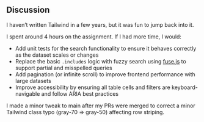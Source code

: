 ## Discussion

I haven’t written Tailwind in a few years, but it was fun to jump back into it.

I spent around 4 hours on the assignment. If I had more time, I would:

- Add unit tests for the search functionality to ensure it behaves correctly as the dataset scales or changes
- Replace the basic `.includes` logic with fuzzy search using [fuse.js](https://www.npmjs.com/package/fuse.js) to support partial and misspelled queries
- Add pagination (or infinite scroll) to improve frontend performance with large datasets
- Improve accessibility by ensuring all table cells and filters are keyboard-navigable and follow ARIA best practices

 I made a minor tweak to main after my PRs were merged to correct a minor Tailwind class typo (gray-70 => gray-50) affecting row striping.
